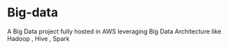 # Big-data
A Big Data project fully hosted in AWS leveraging Big Data Architecture like Hadoop , Hive , Spark 
